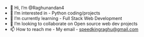 - 👋 Hi, I’m @Raghunandan4
- 👀 I’m interested in - Python coding/projects
- 🌱 I’m currently learning - Full Stack Web Development
- 💞️ I’m looking to collaborate on Open source web dev projects
- 📫 How to reach me - My email - speedkingraghu@gmail.com

<!---
Raghunandan4/Raghunandan4 is a ✨ special ✨ repository because its `README.md` (this file) appears on your GitHub profile.
You can click the Preview link to take a look at your changes.
--->
